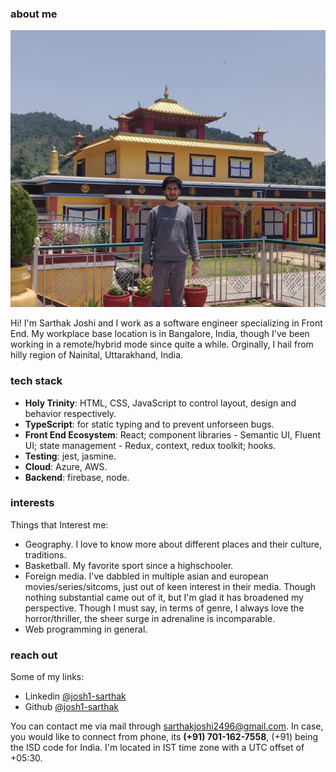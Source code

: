 ### about me

![](prof.jpg)

Hi! I'm Sarthak Joshi and I work as a software engineer specializing
in Front End. My workplace base location is in Bangalore, India, though I've been working
in a remote/hybrid mode since quite a while. Orginally, I hail from hilly region of Nainital, Uttarakhand, India.

### tech stack

* **Holy Trinity**: HTML, CSS, JavaScript to control layout, design and behavior respectively.
* **TypeScript**: for static typing and to prevent unforseen bugs.
* **Front End Ecosystem**: React; component libraries - Semantic UI, Fluent UI; state management - Redux, context, redux toolkit; hooks.
* **Testing**: jest, jasmine.
* **Cloud**: Azure, AWS.
* **Backend**: firebase, node.


### interests

Things that Interest me:
* Geography. I love to know more about different places and their culture, traditions.
* Basketball. My favorite sport since a highschooler.
* Foreign media. I've dabbled in multiple asian and european movies/series/sitcoms, just out of keen interest in their media. Though nothing substantial came out of it, but I'm glad it has broadened my perspective. Though I must say, in terms of genre, I always love the horror/thriller, the sheer surge in adrenaline is incomparable.
* Web programming in general.

### reach out

Some of my links:
* Linkedin [@josh1-sarthak](https://www.linkedin.com/in/josh1-sarthak)
* Github [@josh1-sarthak](https://github.com/josh1-sarthak)

You can contact me via mail through <sarthakjoshi2496@gmail.com>. In case, you would like to connect from phone, its **(+91) 701-162-7558**, (+91) being the ISD code for India. I'm located in IST time zone with a UTC offset of +05:30.
